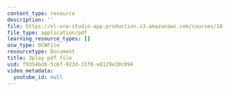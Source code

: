```yaml
---
content_type: resource
description: ''
file: https://ol-ocw-studio-app-production.s3.amazonaws.com/courses/18-06sc-linear-algebra-fall-2011/f9354bd85c6f923d33f8e8129e30c094_zWxhmBCdvFs.pdf
file_type: application/pdf
learning_resource_types: []
ocw_type: OCWFile
resourcetype: Document
title: 3play pdf file
uid: f9354bd8-5c6f-923d-33f8-e8129e30c094
video_metadata:
  youtube_id: null
---
```

